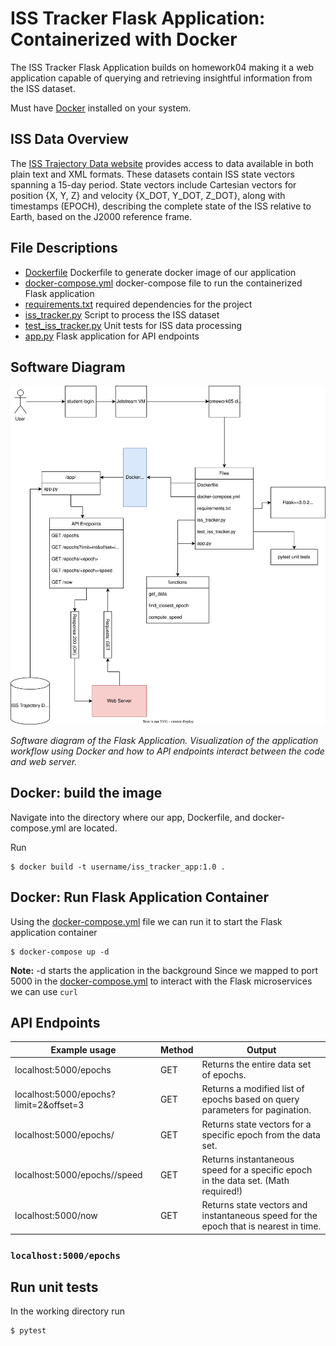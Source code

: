 # ISS Tracker Flask Application: Containerized with Docker
The ISS Tracker Flask Application builds on homework04 making it a web application capable of querying and retrieving insightful information from the ISS dataset.

Must have [Docker](https://docs.docker.com/get-docker/) installed on your system.

## ISS Data Overview
The [ISS Trajectory Data website](https://spotthestation.nasa.gov/trajectory_data.cfm) provides access to data available in both plain text and XML formats. These datasets contain ISS state vectors spanning a 15-day period. State vectors include Cartesian vectors for position {X, Y, Z} and velocity {X_DOT, Y_DOT, Z_DOT}, along with timestamps (EPOCH), describing the complete state of the ISS relative to Earth, based on the J2000 reference frame.

## File Descriptions
- [Dockerfile](Dockerfile) Dockerfile to generate docker image of our application
- [docker-compose.yml](docker-compose.yml) docker-compose file to run the containerized Flask application
- [requirements.txt](requirements.txt) required dependencies for the project
- [iss_tracker.py](iss_tracker.py) Script to process the ISS dataset
- [test_iss_tracker.py](test_iss_tracker.py) Unit tests for ISS data processing
- [app.py](app.py) Flask application for API endpoints

## Software Diagram
![image](hw5_software_diagram.svg)

*Software diagram of the Flask Application. Visualization of the application workflow using Docker and how to API endpoints interact between the code and web server.*

## Docker: build the image
Navigate into the directory where our app, Dockerfile, and docker-compose.yml are located.

Run 
~~~
$ docker build -t username/iss_tracker_app:1.0 .
~~~

## Docker: Run Flask Application Container
Using the [docker-compose.yml](docker-compose.yml) file we can run it to start the Flask application container
~~~
$ docker-compose up -d
~~~
**Note:** -d starts the application in the background
Since we mapped to port 5000 in the [docker-compose.yml](docker-compose.yml) to interact with the Flask microservices we can use `curl`
## API Endpoints
| Example usage                        | Method | Output                                                             |
|------------------------------|--------|-------------------------------------------------------------------------|
| localhost:5000/epochs                      | GET    | Returns the entire data set of epochs.                                  |
| localhost:5000/epochs?limit=2&offset=3 | GET    | Returns a modified list of epochs based on query parameters for pagination. |
| localhost:5000/epochs/<epoch>              | GET    | Returns state vectors for a specific epoch from the data set.           |
| localhost:5000/epochs/<epoch>/speed        | GET    | Returns instantaneous speed for a specific epoch in the data set. (Math required!) |
| localhost:5000/now                         | GET    | Returns state vectors and instantaneous speed for the epoch that is nearest in time. |
### `localhost:5000/epochs`

## Run unit tests
In the working directory run
~~~
$ pytest
~~~
